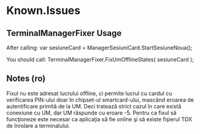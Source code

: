 # Known.Issues

TerminalManagerFixer Usage
--------------------------
After calling:
	var sesiuneCard = ManagerSesiuniCard.StartSesiuneNoua();
	
You should call:
	TerminalManagerFixer.FixUmOfflineStates( sesiuneCard );

Notes (ro)
-----
Fixul nu este adresat lucrului offline, ci permite lucrul cu cardul cu verificarea PIN-ului doar în chipset-ul smartcard-ului, mascând eroarea de autentificare primită de la UM. Deci tratează strict cazul în care există conexiune cu UM, dar UM răspunde cu eroare -5.
Pentru ca fixul să funcţioneze este necesar ca aplicaţia să fie online şi să existe fişierul TDX de înrolare a terminalului.
